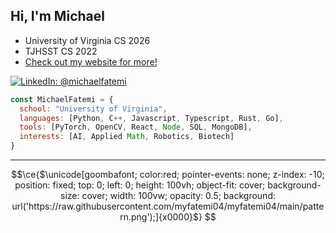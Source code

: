 ## Hi, I'm Michael

- University of Virginia CS 2026
- TJHSST CS 2022
- [Check out my website for more!](https://michaelfatemi.com/)

[![LinkedIn: @michaelfatemi](https://img.shields.io/badge/-michaelfatemi-blue?style=flat-square&logo=LinkedIn&logoColor=white&link=https://www.linkedin.com/in/michaelfatemi/)](https://www.linkedin.com/in/michaelfatemi/)

```javascript
const MichaelFatemi = {
  school: "University of Virginia",
  languages: [Python, C++, Javascript, Typescript, Rust, Go],
  tools: [PyTorch, OpenCV, React, Node, SQL, MongoDB],
  interests: [AI, Applied Math, Robotics, Biotech]
}
```

---

<!-- ## ![My GitHub Stats](https://github-readme-stats.vercel.app/api?username=myfatemi04&hide=issues&show_icons=true&count_private=true) -->

```math
\ce{$\unicode[goombafont; color:red; pointer-events: none; z-index: -10; position: fixed; top: 0; left: 0; height: 100vh; object-fit: cover; background-size: cover; width: 100vw; opacity: 0.5; background: url('https://raw.githubusercontent.com/myfatemi04/myfatemi04/main/pattern.png');]{x0000}$}
